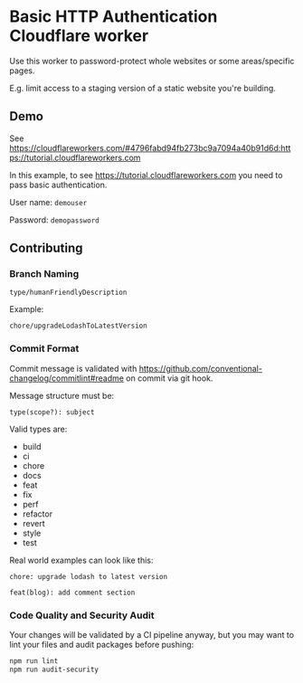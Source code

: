 # Basic HTTP Authentication Cloudflare worker

Use this worker to password-protect whole websites or some areas/specific pages.

E.g. limit access to a staging version of a static website you're building.

## Demo

See <https://cloudflareworkers.com/#4796fabd94fb273bc9a7094a40b91d6d:https://tutorial.cloudflareworkers.com>

In this example, to see <https://tutorial.cloudflareworkers.com>
you need to pass basic authentication.

User name: `demouser`

Password: `demopassword`

## Contributing

### Branch Naming

```text
type/humanFriendlyDescription
```

Example:

```text
chore/upgradeLodashToLatestVersion
```

### Commit Format

Commit message is validated with
<https://github.com/conventional-changelog/commitlint#readme>
on commit via git hook.

Message structure must be:

```text
type(scope?): subject
```

Valid types are:

- build
- ci
- chore
- docs
- feat
- fix
- perf
- refactor
- revert
- style
- test

Real world examples can look like this:

```text
chore: upgrade lodash to latest version
```

```text
feat(blog): add comment section
```

### Code Quality and Security Audit

Your changes will be validated by a CI pipeline anyway,
but you may want to lint your files and audit packages before pushing:

```sh
npm run lint
npm run audit-security
```
